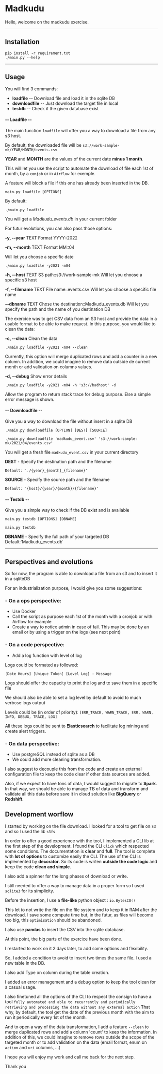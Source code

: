 # **Madkudu**

Hello, welcome on the madkudu exercise.

---
## **Installation**

```
pip install -r requirement.txt
./main.py --help
```

---
## **Usage**

You will find 3 commands:

- **loadfile**      -- Download file and load it in the sqlite DB
- **downloadfile**  -- Just download the target file in local
- **testdb**        -- Check if the given database exist


#### -- **Loadfile** --
The main function `loadfile` will offer you a way to download a file from any s3 host.

By default, the downloaded file will be `s3://work-sample-mk/YEAR/MONTH/events.csv`

**YEAR** and **MONTH** are the values of the current date **minus 1 month**.

This will let you use the script to automate the download of file each 1st of month, by a `conjob` or in `Airflow` for exemple.

A feature will block a file if this one has already been inserted in the DB.



`main.py loadfile [OPTIONS]`

By default:
```
./main.py loadfile
```
You will get a *Madkudu_events.db* in your current folder



For futur evolutions, you can also pass those options:

**-y, --year** TEXT      Format YYYY::2022

**-m, --month** TEXT     Format MM::04

Will let you choose a specific date
```
./main.py loadfile -y2021 -m04
```

**-h, --host** TEXT      S3 path::s3://work-sample-mk
Will let you choose a specific s3 host

**-f, --filename** TEXT  File name::events.csv
Will let you choose a specific file name

**--dbname** TEXT        Chose the destination::Madkudu_events.db
Will let you specify the path and the name of you destination DB


The exercice was to get CSV data from an S3 host and provide the data in a usable format to be able to make request.
In this purpose, you would like to clean the data:

**-c, --clean**          Clean the data
```
./main.py loadfile -y2021 -m04 --clean
```

Currently, this option will merge duplicated rows and add a counter in a new column.
In addition, we could imagine to remove data outside de current month or add validation on columns values.

**-d, --debug**          Show error details
```
./main.py loadfile -y2021 -m04 -h 's3://badhost' -d
```
Allow the program to return stack trace for debug purpose. Else a simple error message is shown.


#### -- **Downloadfile** --

Give you a way to download the file without insert in a sqlite DB

`./main.py downloadfile [OPTION] [DEST] [SOURCE]`

```
./main.py downloadfile 'madkudu_event.csv' 's3://work-sample-mk/2021/04/events.csv'
```
You will get a fresh file `madkudu_event.csv` in your current directory

**DEST** - Specify the destination path and the filename

    Default: './{year}_{month}_{filename}'
    
**SOURCE** - Specify the source path and the filename

    Default: '{host}/{year}/{month}/{filename}'


#### -- **Testdb** --
Give you a simple way to check if the DB exist and is available

`main.py testdb [OPTIONS] [DBNAME]`

```
main.py testdb
```

**DBNAME** - Specify the full path of your targeted DB
    Default:'Madkudu_events.db'


---
## **Perspectives and evolutions**

So for now, the program is able to download a file from an s3 and to insert it in a sqliteDB

For an industrialization purpose, I would give you some suggestions:

### - On a ops perspective:
- Use Docker
- Call the script as purpose each 1st of the month with a cronjob or with Airflow for example
- Create a way to notice admin in case of fail. This may be done by an email or by using a trigger on the logs (see next point)

### - On a code perspective:
- Add a log function with level of log

Logs could be formated as followed:

`[Date Hours] [Unique Token] [Level Log] : Message`

Logs should offer the capacity to print the log and to save them in a specific file

We should also be able to set a log level by default to avoid to much verbose logs output

Levels could be (in order of priority): `[ERR_TRACE, WARN_TRACE, ERR, WARN, INFO, DEBUG, TRACE, LOG]`

All these logs could be sent to **Elasticsearch** to facilitate log mining and create alert triggers.

### - On data perspective:
- Use postgreSQL instead of sqlite as a DB
- We could add more cleaning transformation.

I also suggest to decouple this from the code and create an external configuration file to keep the code clear if other data sources are added.

Also, if we expect to have tons of data, I would suggest to migrate to **Spark**. In that way, we should be able to manage TB of data and transform and validate all this data before save it in cloud solution like **BigQuery** or **Redshift**.

## **Development worflow**

I started by working on the file download.
I looked for a tool to get file on `S3` and so I used the lib `s3fs`

In order to offer a good experience with the tool, I implemented a CLI lib at the first step of the development.
I found the CLI `Click` which respected some conditions. The documentation is **clear** and **full**. The tool is complete with **lot of options** to customize easily the CLI. The use of the CLI is implemented by **decorator**. So its code is writen **outside the code logic** and keep the code **clean and simple**.

I also add a spinner for the long phases of download or write.

I still needed to offer a way to manage data in a proper form so I used `sqlite3` for its simplicity.

Before the insertion, I use a **file-like** python object : `io.BytesIO()`

This let to not write the file on the file system and to keep it in RAM after the download. I save some compute time but, in the futur, as files will become too big, this `optimisation` should be abandoned.

I also use **pandas** to insert the CSV into the sqlite database.

At this point, the big parts of the exercice have been done.


I restarted to work on it 2 days later, to add some options and flexibility.

So, I added a condition to avoid to insert two times the same file. I used a new table in the DB.

I also add Type on column during the table creation.

I added an error management and a debug option to keep the tool clean for a casual usage.

I also finetuned all the options of the CLI to respect the consign to have a tool `fully automated and able to recurrently
and periodically retrieving and processing the data without any external action`
That why, by default, the tool get the date of the previous month with the aim to run it periodically every 1st of the month.

And to open a way of the data transformation, I add a feature `--clean` to merge duplicated rows and add a column 'count' to keep the information.
In addition of this, we could imagine to remove rows outside the scope of the targeted month or to add validation on the data (email format, enum on `action` and `uri` columns, ...)


I hope you will enjoy my work and call me back for the next step.

Thank you
